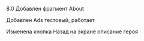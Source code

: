 

8.0 Добавлен фрагмент About

Добавлен Ads тестовый, работает

Изменена кнопка Назад на экране описание героя

